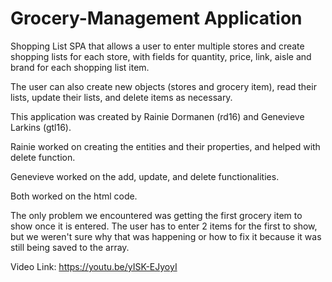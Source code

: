 # Grocery-Management Application

Shopping List SPA that allows a user to enter multiple stores and create shopping lists for each store, with fields for quantity, price, link, aisle and brand for each shopping list item.

The user can also create new objects (stores and grocery item), read their lists, update their lists, and delete items as necessary.

This application was created by Rainie Dormanen (rd16) and Genevieve Larkins (gtl16).

Rainie worked on creating the entities and their properties, and helped with delete function.

Genevieve worked on the add, update, and delete functionalities.

Both worked on the html code.

The only problem we encountered was getting the first grocery item to show once it is entered. The user has to enter 2 items for the first to
show, but we weren't sure why that was happening or how to fix it because it was still being saved to the array.


Video Link:
https://youtu.be/yISK-EJyoyI

